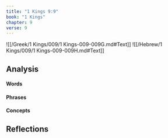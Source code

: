 ```yaml
---
title: "1 Kings 9:9"
book: "1 Kings"
chapter: 9
verse: 9
---
```

![[/Greek/1 Kings/009/1 Kings-009-009G.md#Text]]
![[/Hebrew/1 Kings/009/1 Kings-009-009H.md#Text]]

## Analysis

#### Words

#### Phrases

#### Concepts

## Reflections
